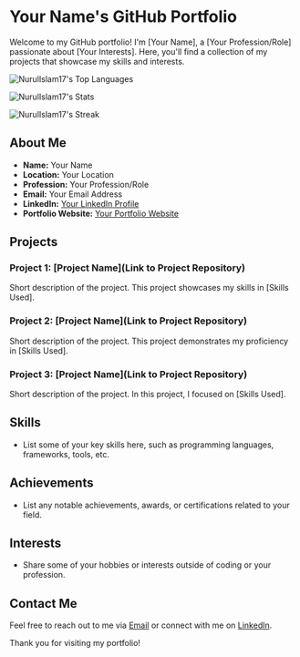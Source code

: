 # Your Name's GitHub Portfolio

Welcome to my GitHub portfolio! I'm [Your Name], a [Your Profession/Role] passionate about [Your Interests]. Here, you'll find a collection of my projects that showcase my skills and interests.


![NurulIslam17's Top Languages](https://github-readme-stats.vercel.app/api/top-langs/?username=NurulIslam17&theme=vue-dark&show_icons=true&hide_border=true&layout=compact)

![NurulIslam17's Stats](https://github-readme-stats.vercel.app/api?username=NurulIslam17&theme=vue-dark&show_icons=true&hide_border=true&count_private=true)


![NurulIslam17's Streak](https://github-readme-streak-stats.herokuapp.com/?user=NurulIslam17&theme=vue-dark&hide_border=true)

## About Me

- **Name:** Your Name
- **Location:** Your Location
- **Profession:** Your Profession/Role
- **Email:** Your Email Address
- **LinkedIn:** [Your LinkedIn Profile](https://www.linkedin.com/in/yourprofile/)
- **Portfolio Website:** [Your Portfolio Website](https://www.yourwebsite.com/)

## Projects

### Project 1: [Project Name](Link to Project Repository)

Short description of the project. This project showcases my skills in [Skills Used].

### Project 2: [Project Name](Link to Project Repository)

Short description of the project. This project demonstrates my proficiency in [Skills Used].

### Project 3: [Project Name](Link to Project Repository)

Short description of the project. In this project, I focused on [Skills Used].

## Skills

- List some of your key skills here, such as programming languages, frameworks, tools, etc.

## Achievements

- List any notable achievements, awards, or certifications related to your field.

## Interests

- Share some of your hobbies or interests outside of coding or your profession.

## Contact Me

Feel free to reach out to me via [Email](mailto:youremail@example.com) or connect with me on [LinkedIn](https://www.linkedin.com/in/yourprofile/).

Thank you for visiting my portfolio!

